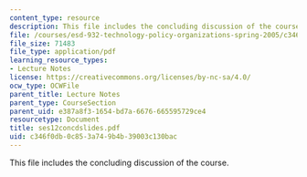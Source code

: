 ```yaml
---
content_type: resource
description: This file includes the concluding discussion of the course.
file: /courses/esd-932-technology-policy-organizations-spring-2005/c346f0db0c853a749b4b39003c130bac_ses12concdslides.pdf
file_size: 71483
file_type: application/pdf
learning_resource_types:
- Lecture Notes
license: https://creativecommons.org/licenses/by-nc-sa/4.0/
ocw_type: OCWFile
parent_title: Lecture Notes
parent_type: CourseSection
parent_uid: e387a8f3-1654-bd7a-6676-665595729ce4
resourcetype: Document
title: ses12concdslides.pdf
uid: c346f0db-0c85-3a74-9b4b-39003c130bac
---
```

This file includes the concluding discussion of the course.